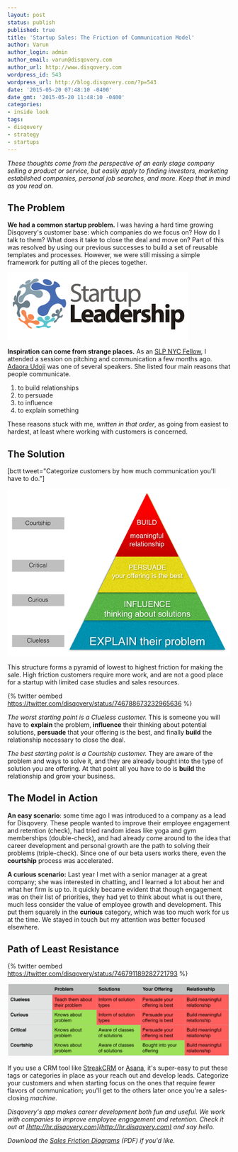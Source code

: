 ```yaml
---
layout: post
status: publish
published: true
title: 'Startup Sales: The Friction of Communication Model'
author: Varun
author_login: admin
author_email: varun@disqovery.com
author_url: http://www.disqovery.com
wordpress_id: 543
wordpress_url: http://blog.disqovery.com/?p=543
date: '2015-05-20 07:48:10 -0400'
date_gmt: '2015-05-20 11:48:10 -0400'
categories:
- inside look
tags:
- disqovery
- strategy
- startups
---
```

_These thoughts come from the perspective of an early stage company selling a product or service, but easily apply to finding investors, marketing established companies, personal job searches, and more. Keep that in mind as you read on._

## The Problem

**We had a common startup problem.** I was having a hard time growing Disqovery's customer base: which companies do we focus on? How do I talk to them? What does it take to close the deal and move on? Part of this was resolved by using our previous successes to build a set of reusable templates and processes. However, we were still missing a simple framework for putting all of the pieces together.

![logo](/images/2015/05/logo.png)

**Inspiration can come from strange places.** As an [SLP NYC Fellow](http://www.startupleadership.com), I attended a session on pitching and communication a few months ago. [Adaora Udoji](http://www.adaoraudoji.com) was one of several speakers. She listed four main reasons that people communicate.

1.  to build relationships
2.  to persuade
3.  to influence
4.  to explain something

These reasons stuck with me, _written in that order_, as going from easiest to hardest, at least where working with customers is concerned.

## The Solution

[bctt tweet="Categorize customers by how much communication you'll have to do."]

[![Pyramid of sales friction](/images/2015/05/Screenshot-2015-05-19-16.52.58.png)](/images/2015/05/Screenshot-2015-05-19-16.52.58.png)

This structure forms a pyramid of lowest to highest friction for making the sale. High friction customers require more work, and are not a good place for a startup with limited case studies and sales resources.

{% twitter oembed https://twitter.com/disqovery/status/746788673232965636 %}

_The worst starting point is a Clueless customer._ This is someone you will have to **explain** the problem, **influence** their thinking about potential solutions, **persuade** that your offering is the best, and finally **build** the relationship necessary to close the deal.

_The best starting point is a Courtship customer._ They are aware of the problem and ways to solve it, and they are already bought into the type of solution you are offering. At that point all you have to do is **build** the relationship and grow your business.

## The Model in Action

**An easy scenario**: some time ago I was introduced to a company as a lead for Disqovery. These people wanted to improve their employee engagement and retention (check), had tried random ideas like yoga and gym memberships (double-check), and had already come around to the idea that career development and personal growth are the path to solving their problems (triple-check). Since one of our beta users works there, even the **courtship** process was accelerated.

**A curious scenario:** Last year I met with a senior manager at a great company; she was interested in chatting, and I learned a lot about her and what her firm is up to. It quickly became evident that though engagement was on their list of priorities, they had yet to think about what is out there, much less consider the value of employee growth and development. This put them squarely in the **curious** category, which was too much work for us at the time. We stayed in touch but my attention was better focused elsewhere.

## Path of Least Resistance

{% twitter oembed https://twitter.com/disqovery/status/746791189282721793 %}

![Table 1](/images/2015/05/Table-1-1024x335.png)

If you use a CRM tool like [StreakCRM](https://www.streak.com/deal-flow-management-inside-gmail) or [Asana](https://asana.com), it's super-easy to put these tags or categories in place as your reach out and develop leads. Categorize your customers and when starting focus on the ones that require fewer flavors of communication; you'll get to the others later once you're a sales-closing _machine_.

_Disqovery's app makes career development both fun and useful. We work with companies to improve employee engagement and retention. Check it out at [http://hr.disqovery.com](http://hr.disqovery.com) and say hello._

_Download the [Sales Friction Diagrams](/images/2015/05/Sales_Friction_Diagrams.pdf) (PDF) if you'd like._
